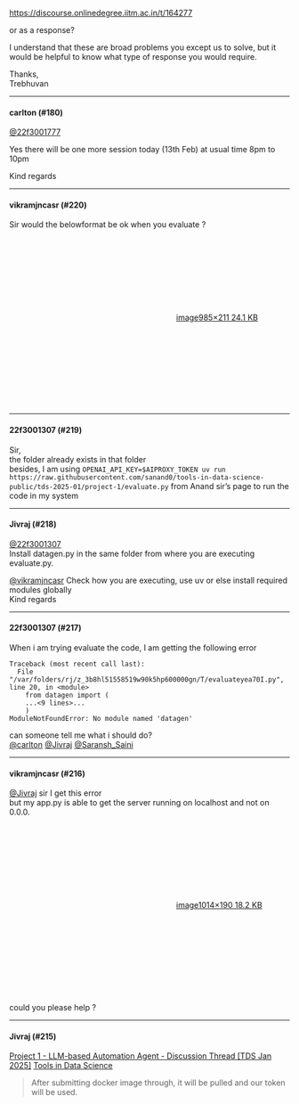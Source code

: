 https://discourse.onlinedegree.iitm.ac.in/t/164277

or as a response?</li>
</ul>
<p>I understand that these are broad problems you except us to solve, but it would be helpful to know what type of response you would require.</p>
<p>Thanks,<br/>
Trebhuvan</p><hr>

<h4>carlton (#180)</h4>
<p><a class="mention" href="/u/22f3001777">@22f3001777</a></p>
<p>Yes there will be one more session today (13th Feb) at usual time 8pm to 10pm</p>
<p>Kind regards</p><hr>

<h4>vikramjncasr (#220)</h4>
<p>Sir would the belowformat be ok when you evaluate ?<br/>
<div class="lightbox-wrapper"><a class="lightbox" data-download-href="/uploads/short-url/cFlmqgkVc1erxEuGI9rlgBaGA9M.png?dl=1" href="https://europe1.discourse-cdn.com/flex013/uploads/iitm/original/3X/5/8/58c6872accc838dcec5fda23f4290f5e284dde1e.png" rel="noopener nofollow ugc" title="image"><div class="meta"><svg aria-hidden="true" class="fa d-icon d-icon-far-image svg-icon"><use href="#far-image"></use></svg><span class="filename">image</span><span class="informations">985×211 24.1 KB</span><svg aria-hidden="true" class="fa d-icon d-icon-discourse-expand svg-icon"><use href="#discourse-expand"></use></svg></div></a></div></p><hr>

<h4>22f3001307 (#219)</h4>
<p>Sir,<br/>
the folder already exists in that folder<br/>
besides, I am using <code>OPENAI_API_KEY=$AIPROXY_TOKEN uv run https://raw.githubusercontent.com/sanand0/tools-in-data-science-public/tds-2025-01/project-1/evaluate.py</code> from Anand sir’s page to run the code in my system</p><hr>

<h4>Jivraj (#218)</h4>
<p><a class="mention" href="/u/22f3001307">@22f3001307</a><br/>
Install datagen.py in the same folder from where you are executing evaluate.py.</p>
<p><a class="mention" href="/u/vikramjncasr">@vikramjncasr</a> Check how you are executing, use uv or else install required modules globally<br/>
Kind regards</p><hr>

<h4>22f3001307 (#217)</h4>
<p>When i am trying evaluate the code, I am getting the following error</p>
<pre><code class="lang-auto">Traceback (most recent call last):
  File "/var/folders/rj/z_3b8hl51558519w90k5hp600000gn/T/evaluateyea70I.py", line 20, in &lt;module&gt;
    from datagen import (
    ...&lt;9 lines&gt;...
    )
ModuleNotFoundError: No module named 'datagen'
</code></pre>
<p>can someone tell me what i should do?<br/>
<a class="mention" href="/u/carlton">@carlton</a> <a class="mention" href="/u/jivraj">@Jivraj</a> <a class="mention" href="/u/saransh_saini">@Saransh_Saini</a></p><hr>

<h4>vikramjncasr (#216)</h4>
<p><a class="mention" href="/u/jivraj">@Jivraj</a> sir I get this error<br/>
but my app.py is able to get the server running on localhost and not on 0.0.0.<br/>
<div class="lightbox-wrapper"><a class="lightbox" data-download-href="/uploads/short-url/xRq27aO3iKC8e2tH9JXnzpGWF0T.png?dl=1" href="https://europe1.discourse-cdn.com/flex013/uploads/iitm/original/3X/e/d/ed519f25f712a007f48e1e2f3cf5cf7f946271cb.png" rel="noopener nofollow ugc" title="image"><div class="meta"><svg aria-hidden="true" class="fa d-icon d-icon-far-image svg-icon"><use href="#far-image"></use></svg><span class="filename">image</span><span class="informations">1014×190 18.2 KB</span><svg aria-hidden="true" class="fa d-icon d-icon-discourse-expand svg-icon"><use href="#discourse-expand"></use></svg></div></a></div><br/>
could you please help ?</p><hr>

<h4>Jivraj (#215)</h4>
<aside class="quote" data-post="196" data-topic="164277">
<div class="title">
<div class="quote-controls"></div>

<a href="https://discourse.onlinedegree.iitm.ac.in/t/project-1-llm-based-automation-agent-discussion-thread-tds-jan-2025/164277/196">Project 1 - LLM-based Automation Agent - Discussion Thread [TDS Jan 2025]</a> <a class="badge-category__wrapper" href="/c/courses/tds-kb/34"><span class="badge-category --has-parent" data-category-id="34" data-drop-close="true" data-parent-category-id="9" style="--category-badge-color: #0088CC; --category-badge-text-color: #FFFFFF; --parent-category-badge-color: #3AB54A;" title="This category is created to address subject-specific queries related to Tools in Data Science"><span class="badge-category__name">Tools in Data Science</span></span></a>
</div>
<blockquote>
    After submitting docker image through, it will be pulled and our token will be used.